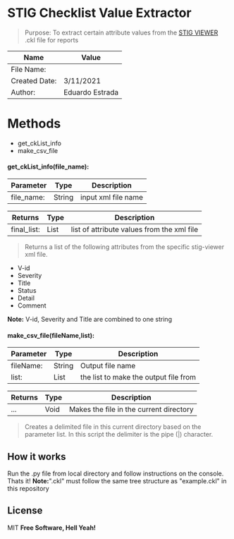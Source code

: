 # STIG Checklist Value Extractor
> Purpose: To extract certain attribute values from the [STIG VIEWER](https://public.cyber.mil/stigs/srg-stig-tools/) .ckl file for reports 


| Name | Value |
| ------ | ------ |
| File Name: |   |
| Created Date: | 3/11/2021 |
| Author: | Eduardo Estrada|


# Methods
- get_ckList_info
- make_csv_file

#### get_ckList_info(file_name):

| Parameter | Type | Description |
| ------ | ------ |------ |
| file_name: |  String | input xml file name
    
| Returns | Type | Description |
| ------ | ------ |------ |
| final_list: |  List | list of attribute values from the xml file


> Returns a list of the following attributes from the specific stig-viewer xml file.

- V-id
- Severity
- Title
- Status
- Detail
- Comment
	
	
**Note:** V-id, Severity and Title are combined to one string


#### make_csv_file(fileName,list):

| Parameter | Type | Description |
| ------ | ------ |------ |
| fileName: |  String | Output file name
| list: |  List | the list to make the output file from

| Returns | Type | Description |
| ------ | ------ |------ |
| ...  | Void | Makes the file in the current directory

> Creates a delimited file in this current directory based on the parameter list. In this script the delimiter is the pipe (|) character.

## How it works
Run the .py file from local directory and follow instructions on the console. Thats it!
**Note:**".ckl" must follow the same tree structure as "example.ckl" in this repository

## License
MIT
**Free Software, Hell Yeah!**
